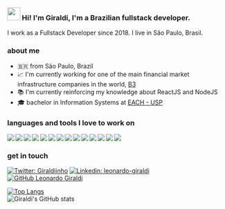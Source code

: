 ### <img src="https://media.giphy.com/media/hvRJCLFzcasrR4ia7z/giphy.gif" width="30px"> Hi! I'm Giraldi, I'm a Brazilian fullstack developer.

I work as a Fullstack Developer since 2018. I live in São Paulo, Brasil.

### about me

- 🇧🇷 from São Paulo, Brazil
- 📈 I'm currently working for one of the main financial market infrastructure companies in the world, [B3](https://www.b3.com.br/pt_br/)
- 📚 I'm currently reinforcing my knowledge about ReactJS and NodeJS
- 🎓 bachelor in Information Systems at [EACH - USP](http://www.each.usp.br/)

### languages and tools I love to work on

<img src="https://img.icons8.com/color/25/000000/javascript.png" align="left" />
<img src="https://img.icons8.com/color/25/000000/react-native.png" align="left" />
<img src="https://img.icons8.com/color/25/000000/nodejs.png" align="left" />
<img src="https://img.icons8.com/color/25/000000/python.png" align="left" />
<img src="https://img.icons8.com/color/25/000000/vue-js.png" align="left" />
<img src="https://img.icons8.com/color/25/000000/ansible.png" align="left" />
<img src="https://img.icons8.com/color/25/000000/sass-avatar.png" align="left" />
<img src="https://img.icons8.com/color/25/000000/ubuntu--v1.png" align="left" />
<img src="https://img.icons8.com/color/25/000000/docker.png" align="left" />
<img src="https://img.icons8.com/color/25/000000/amazon-web-services.png" align="left" />
<img src="https://img.icons8.com/color/25/000000/google-cloud-platform.png" align="left" />
<img src="https://img.icons8.com/color/25/000000/mongodb.png" align="left" />
<img src="https://img.icons8.com/color/25/000000/mysql.png" align="left" />
<img src="https://img.icons8.com/color/25/000000/visual-studio-code-2019.png" align="left" />

<br>

### get in touch

[![Twitter: Giraldiinho](https://img.shields.io/twitter/follow/Giraldiinho?style=social)](https://twitter.com/Giraldiinho)
[![Linkedin: leonardo-giraldi](https://img.shields.io/badge/-leonardogiraldi-blue?style=flat-square&logo=Linkedin&logoColor=white&link=https://www.linkedin.com/in/leonardo-giraldi/)](https://www.linkedin.com/in/leonardo-giraldi/)
[![GitHub Leonardo Giraldi](https://img.shields.io/github/followers/leogiraldimg?label=follow&style=social)](https://github.com/leogiraldimg)

[![Top Langs](https://github-readme-stats.vercel.app/api/top-langs/?username=leogiraldimg&layout=compact&theme=tokyonight)](https://github.com/leogiraldimg)
<br>
![Giraldi's GitHub stats](https://github-readme-stats.vercel.app/api?username=leogiraldimg&show_icons=true&theme=tokyonight)
